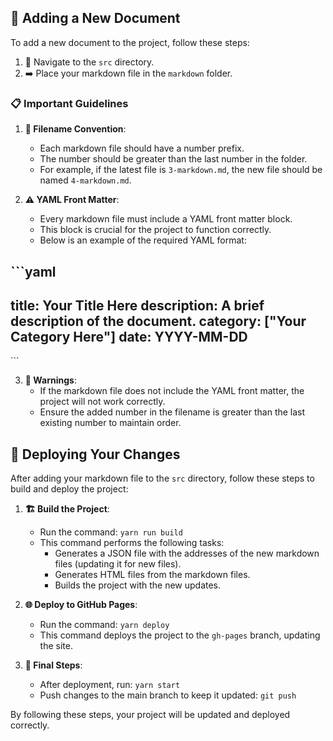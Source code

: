 ## 📄 Adding a New Document

To add a new document to the project, follow these steps:

1. 📁 Navigate to the `src` directory.
2. ➡️ Place your markdown file in the `markdown` folder.

### 📋 Important Guidelines

1. **📝 Filename Convention**:
   - Each markdown file should have a number prefix.
   - The number should be greater than the last number in the folder.
   - For example, if the latest file is `3-markdown.md`, the new file should be named `4-markdown.md`.

2. **⚠️ YAML Front Matter**:
   - Every markdown file must include a YAML front matter block.
   - This block is crucial for the project to function correctly.
   - Below is an example of the required YAML format:

\```yaml
---
title: Your Title Here
description: A brief description of the document.
category: ["Your Category Here"]
date: YYYY-MM-DD
---
\```

3. **🚨 Warnings**:
   - If the markdown file does not include the YAML front matter, the project will not work correctly.
   - Ensure the added number in the filename is greater than the last existing number to maintain order.

## 🚀 Deploying Your Changes

After adding your markdown file to the `src` directory, follow these steps to build and deploy the project:

1. **🏗️ Build the Project**:
   - Run the command: `yarn run build`
   - This command performs the following tasks:
     - Generates a JSON file with the addresses of the new markdown files (updating it for new files).
     - Generates HTML files from the markdown files.
     - Builds the project with the new updates.

2. **🌐 Deploy to GitHub Pages**:
   - Run the command: `yarn deploy`
   - This command deploys the project to the `gh-pages` branch, updating the site.

3. **🔄 Final Steps**:
   - After deployment, run: `yarn start`
   - Push changes to the main branch to keep it updated: `git push`

By following these steps, your project will be updated and deployed correctly.
